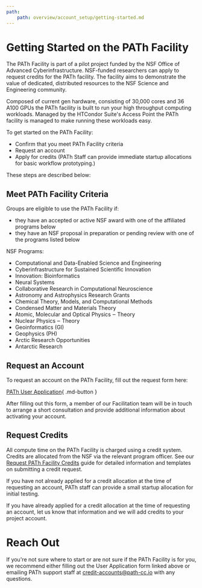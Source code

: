 ```yaml
---
path:
    path: overview/account_setup/getting-started.md
---
```


# Getting Started on the PATh Facility

The PATh Facility is part of a pilot project funded by the NSF Office of Advanced 
Cyberinfrastructure. NSF-funded researchers can apply to request credits for the PATh
facility. The facility aims to demonstrate the value of dedicated, distributed resources
to the NSF Science and Engineering community.

Composed of current gen hardware, consisting of 30,000 cores and 36 A100 GPUs the PATh facility is built to 
run your high throughput computing workloads. Managed by the HTCondor Suite's Access Point the PATh facility is 
managed to make running these workloads easy. 

To get started on the PATh Facility: 

* Confirm that you meet PATh Facility criteria
* Request an account
* Apply for credits (PATh Staff can provide immediate startup allocations for basic workflow prototyping.)

These steps are described below: 

## Meet PATh Facility Criteria

Groups are eligible to use the PATh Facility if: 

- they have an accepted or active NSF award with one of the affiliated programs below
- they have an NSF proposal in preparation or pending review with one of the programs listed below

NSF Programs: 

* Computational and Data-Enabled Science and Engineering
* Cyberinfrastructure for Sustained Scientific Innovation
* Innovation: Bioinformatics
* Neural Systems
* Collaborative Research in Computational Neuroscience
* Astronomy and Astrophysics Research Grants
* Chemical Theory, Models, and Computational Methods
* Condensed Matter and Materials Theory
* Atomic, Molecular and Optical Physics ‒ Theory
* Nuclear Physics ‒ Theory
* Geoinformatics (GI)
* Geophysics (PH)
* Arctic Research Opportunities
* Antarctic Research

## Request an Account

To request an account on the PATh Facility, fill out the request form here: 

[PATh User Application](/application){ .md-button }

After filling out this form, a member of our Facilitation team will be in touch 
to arrange a short consultation and provide additional information about activating 
your account. 

## Request Credits

All compute time on the PATh Facility is charged using a credit system. Credits 
are allocated from the NSF via the relevant program officer. See 
our [Request PATh Facility Credits](../request-credits) guide 
for detailed information and templates on submitting a credit request. 

If you have not already applied for a credit allocation at the time of requesting 
an account, PATh staff can provide a small startup allocation for initial testing. 

If you have already applied for a credit allocation at the time of requesting 
an account, let us know that information and we will add credits to your 
project account. 

# Reach Out

If you're not sure where to start or are not sure if the PATh Facility is for you, 
we recommend either filling out the User 
Application form linked above or emailing PATh support staff at 
[credit-accounts@path-cc.io](mailto:credit-accounts@path-cc.io) with any questions. 
